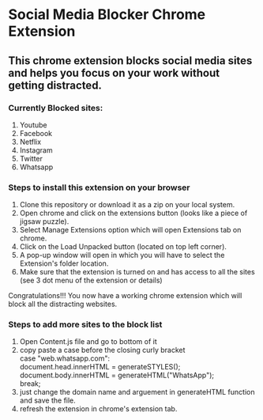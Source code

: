# Social Media Blocker Chrome Extension

## This chrome extension blocks social media sites and helps you focus on your work without getting distracted.

### Currently Blocked sites:
  1. Youtube
  2. Facebook
  3. Netflix
  4. Instagram
  5. Twitter
  6. Whatsapp
  
 ### Steps to install this extension on your browser
 1. Clone this repository or download it as a zip on your local system.
 2. Open chrome and click on the extensions button (looks like a piece of jigsaw puzzle).
 3. Select Manage Extensions option which will open Extensions tab on chrome.
 4. Click on the Load Unpacked button (located on top left corner).
 5. A pop-up window will open in which you will have to select the Extension's folder location.
 6. Make sure that the extension is turned on and has access to all the sites (see 3 dot menu of the extension or details)
 
Congratulations!!! You now have a working chrome extension which will block all the distracting websites.

### Steps to add more sites to the block list
1. Open Content.js file and go to bottom of it
2. copy paste a case before the closing curly bracket  
      case "web.whatsapp.com":  
       document.head.innerHTML = generateSTYLES();  
       document.body.innerHTML = generateHTML("WhatsApp");  
       break;  
3. just change the domain name and arguement in generateHTML function and save the file.
4. refresh the extension in chrome's extension tab.
